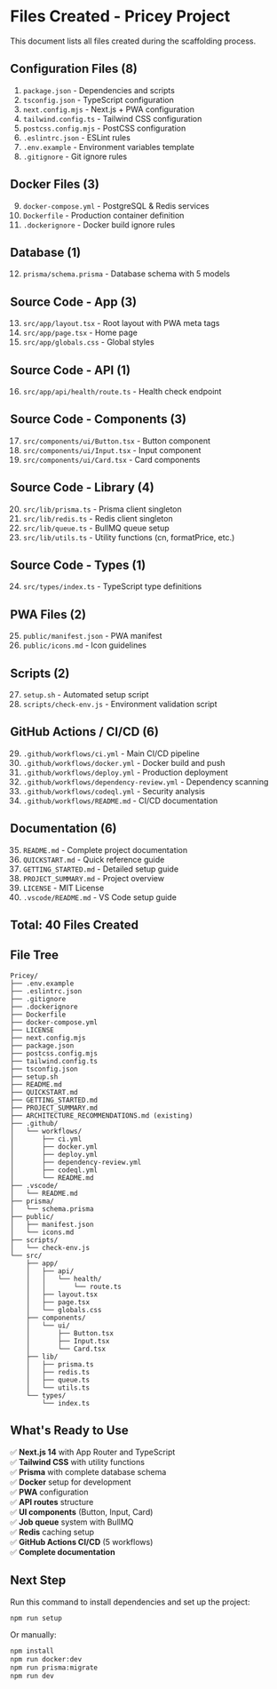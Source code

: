 # Files Created - Pricey Project

This document lists all files created during the scaffolding process.

## Configuration Files (8)

1. `package.json` - Dependencies and scripts
2. `tsconfig.json` - TypeScript configuration
3. `next.config.mjs` - Next.js + PWA configuration
4. `tailwind.config.ts` - Tailwind CSS configuration
5. `postcss.config.mjs` - PostCSS configuration
6. `.eslintrc.json` - ESLint rules
7. `.env.example` - Environment variables template
8. `.gitignore` - Git ignore rules

## Docker Files (3)

9. `docker-compose.yml` - PostgreSQL & Redis services
10. `Dockerfile` - Production container definition
11. `.dockerignore` - Docker build ignore rules

## Database (1)

12. `prisma/schema.prisma` - Database schema with 5 models

## Source Code - App (3)

13. `src/app/layout.tsx` - Root layout with PWA meta tags
14. `src/app/page.tsx` - Home page
15. `src/app/globals.css` - Global styles

## Source Code - API (1)

16. `src/app/api/health/route.ts` - Health check endpoint

## Source Code - Components (3)

17. `src/components/ui/Button.tsx` - Button component
18. `src/components/ui/Input.tsx` - Input component
19. `src/components/ui/Card.tsx` - Card components

## Source Code - Library (4)

20. `src/lib/prisma.ts` - Prisma client singleton
21. `src/lib/redis.ts` - Redis client singleton
22. `src/lib/queue.ts` - BullMQ queue setup
23. `src/lib/utils.ts` - Utility functions (cn, formatPrice, etc.)

## Source Code - Types (1)

24. `src/types/index.ts` - TypeScript type definitions

## PWA Files (2)

25. `public/manifest.json` - PWA manifest
26. `public/icons.md` - Icon guidelines

## Scripts (2)

27. `setup.sh` - Automated setup script
28. `scripts/check-env.js` - Environment validation script

## GitHub Actions / CI/CD (6)

29. `.github/workflows/ci.yml` - Main CI/CD pipeline
30. `.github/workflows/docker.yml` - Docker build and push
31. `.github/workflows/deploy.yml` - Production deployment
32. `.github/workflows/dependency-review.yml` - Dependency scanning
33. `.github/workflows/codeql.yml` - Security analysis
34. `.github/workflows/README.md` - CI/CD documentation

## Documentation (6)

35. `README.md` - Complete project documentation
36. `QUICKSTART.md` - Quick reference guide
37. `GETTING_STARTED.md` - Detailed setup guide
38. `PROJECT_SUMMARY.md` - Project overview
39. `LICENSE` - MIT License
40. `.vscode/README.md` - VS Code setup guide

## Total: 40 Files Created

## File Tree

```
Pricey/
├── .env.example
├── .eslintrc.json
├── .gitignore
├── .dockerignore
├── Dockerfile
├── docker-compose.yml
├── LICENSE
├── next.config.mjs
├── package.json
├── postcss.config.mjs
├── tailwind.config.ts
├── tsconfig.json
├── setup.sh
├── README.md
├── QUICKSTART.md
├── GETTING_STARTED.md
├── PROJECT_SUMMARY.md
├── ARCHITECTURE_RECOMMENDATIONS.md (existing)
├── .github/
│   └── workflows/
│       ├── ci.yml
│       ├── docker.yml
│       ├── deploy.yml
│       ├── dependency-review.yml
│       ├── codeql.yml
│       └── README.md
├── .vscode/
│   └── README.md
├── prisma/
│   └── schema.prisma
├── public/
│   ├── manifest.json
│   └── icons.md
├── scripts/
│   └── check-env.js
└── src/
    ├── app/
    │   ├── api/
    │   │   └── health/
    │   │       └── route.ts
    │   ├── layout.tsx
    │   ├── page.tsx
    │   └── globals.css
    ├── components/
    │   └── ui/
    │       ├── Button.tsx
    │       ├── Input.tsx
    │       └── Card.tsx
    ├── lib/
    │   ├── prisma.ts
    │   ├── redis.ts
    │   ├── queue.ts
    │   └── utils.ts
    └── types/
        └── index.ts
```

## What's Ready to Use

✅ **Next.js 14** with App Router and TypeScript  
✅ **Tailwind CSS** with utility functions  
✅ **Prisma** with complete database schema  
✅ **Docker** setup for development  
✅ **PWA** configuration  
✅ **API routes** structure  
✅ **UI components** (Button, Input, Card)  
✅ **Job queue** system with BullMQ  
✅ **Redis** caching setup  
✅ **GitHub Actions CI/CD** (5 workflows)  
✅ **Complete documentation**

## Next Step

Run this command to install dependencies and set up the project:

```bash
npm run setup
```

Or manually:

```bash
npm install
npm run docker:dev
npm run prisma:migrate
npm run dev
```
